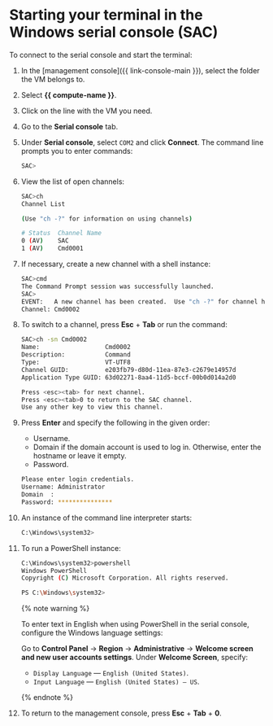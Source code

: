 # Starting your terminal in the Windows serial console (SAC)

To connect to the serial console and start the terminal:

1. In the [management console]({{ link-console-main }}), select the folder the VM belongs to.
1. Select **{{ compute-name }}**.
1. Click on the line with the VM you need.
1. Go to the **Serial console** tab.
1. Under **Serial console**, select `COM2` and click **Connect**. The command line prompts you to enter commands:

   ```bash
   SAC>
   ```

1. View the list of open channels:

   ```bash
   SAC>ch
   Channel List
   
   (Use "ch -?" for information on using channels)
   
   # Status  Channel Name
   0 (AV)    SAC
   1 (AV)    Cmd0001
   ```

1. If necessary, create a new channel with a shell instance:

   ```bash
   SAC>cmd
   The Command Prompt session was successfully launched.
   SAC>
   EVENT:   A new channel has been created.  Use "ch -?" for channel help.
   Channel: Cmd0002
   ```

1. To switch to a channel, press **Esc** + **Tab** or run the command:

   ```bash
   SAC>ch -sn Cmd0002
   Name:                  Cmd0002
   Description:           Command
   Type:                  VT-UTF8
   Channel GUID:          e203fb79-d80d-11ea-87e3-c2679e14957d
   Application Type GUID: 63d02271-8aa4-11d5-bccf-00b0d014a2d0
   
   Press <esc><tab> for next channel.
   Press <esc><tab>0 to return to the SAC channel.
   Use any other key to view this channel.
   ```

1. Press **Enter** and specify the following in the given order:
   - Username.
   - Domain if the domain account is used to log in. Otherwise, enter the hostname or leave it empty.
   - Password.

   ```bash
   Please enter login credentials.
   Username: Administrator
   Domain  :
   Password: ***************
   ```

1. An instance of the command line interpreter starts:

   ```bash
   C:\Windows\system32>
   ```

1. To run a PowerShell instance:

   ```bash
   C:\Windows\system32>powershell
   Windows PowerShell
   Copyright (C) Microsoft Corporation. All rights reserved.
   
   PS C:\Windows\system32>
   ```

    {% note warning %}

    To enter text in English when using PowerShell in the serial console, configure the Windows language settings:

    Go to **Control Panel** → **Region** → **Administrative** → **Welcome screen and new user accounts settings**. Under **Welcome Screen**, specify:
    * `Display Language` — `English (United States)`.
    * `Input Language` — `English (United States) — US`.

    {% endnote %}

1. To return to the management console, press **Esc** + **Tab** + **0**.
